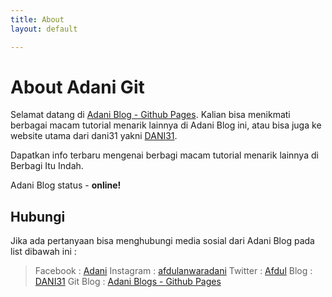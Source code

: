 ```yaml
---
title: About
layout: default

---
```

# About Adani Git

Selamat datang di [Adani Blog - Github Pages](https://www.afdulanwaradani.github.io/blog). Kalian bisa menikmati berbagai macam tutorial menarik lainnya di Adani Blog ini, atau bisa juga ke website utama dari dani31 yakni [DANI31](https://www.dani31.eu.org).
 
Dapatkan info terbaru mengenai berbagi macam tutorial menarik lainnya di Berbagi Itu Indah.

Adani Blog status - **online!**

## Hubungi

Jika ada pertanyaan bisa menghubungi media sosial dari Adani Blog pada list dibawah ini :
>Facebook : [Adani](https://www.facebook.com/afdul12)
Instagram : [afdulanwaradani](https://www.instagram.com/afdulanwaradani)
Twitter : [Afdul](https://www.twitter.com/afdulanwaradani)
Blog : [DANI31](https://www.dani31.eu.org/)
Git Blog : [Adani Blogs - Github Pages](https://www.afdulanwaradani.github.io)

# 